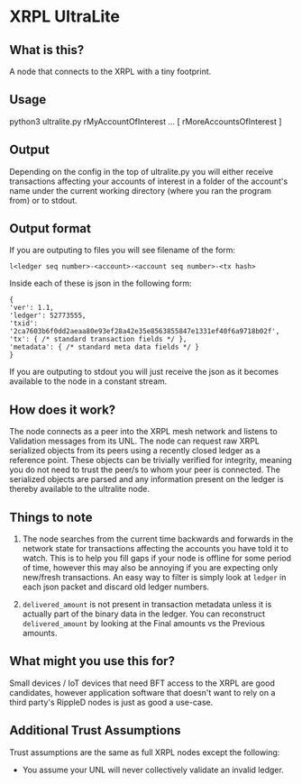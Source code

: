 # XRPL UltraLite
## What is this?
A node that connects to the XRPL with a tiny footprint.

## Usage
python3 ultralite.py rMyAccountOfInterest ... [ rMoreAccountsOfInterest ]

## Output
Depending on the config in the top of ultralite.py you will either receive transactions affecting your accounts of interest in a folder of the account's name under the current working directory (where you ran the program from) or to stdout.

## Output format
If you are outputing to files you will see filename of the form:
```
l<ledger seq number>-<account>-<account seq number>-<tx hash>
```

Inside each of these is json in the following form:

```
{
'ver': 1.1,
'ledger': 52773555,
'txid': '2ca7603b6f0dd2aeaa80e93ef28a42e35e8563855847e1331ef40f6a9718b02f',
'tx': { /* standard transaction fields */ },
'metadata': { /* standard meta data fields */ }
}
```
If you are outputing to stdout you will just receive the json as it becomes available to the node in a constant stream.

## How does it work?
The node connects as a peer into the XRPL mesh network and listens to Validation messages from its UNL. The node can request raw XRPL serialized objects from its peers using a recently closed ledger as a reference point. These objects can be trivially verified for integrity, meaning you do not need to trust the peer/s to whom your peer is connected. The serialized objects are parsed and any information present on the ledger is thereby available to the ultralite node. 

## Things to note
1. The node searches from the current time backwards and forwards in the network state for transactions affecting the accounts you have told it to watch. This is to help you fill gaps if your node is offline for some period of time, however this may also be annoying if you are expecting only new/fresh transactions. An easy way to filter is simply look at `ledger` in each json packet and discard old ledger numbers. 

2. `delivered_amount` is not present in transaction metadata unless it is actually part of the binary data in the ledger. You can reconstruct `delivered_amount` by looking at the Final amounts vs the Previous amounts.

## What might you use this for?
Small devices / IoT devices that need BFT access to the XRPL are good candidates, however application software that doesn't want to rely on a third party's RippleD nodes is just as good a use-case.

## Additional Trust Assumptions
Trust assumptions are the same as full XRPL nodes except the following:
* You assume your UNL will never collectively validate an invalid ledger.
